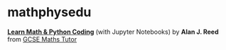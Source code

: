 # mathphysedu
<b><u>Learn Math & Python Coding</u></b> (with Jupyter Notebooks)
by <b>Alan J. Reed</b> from <a href="http://www.gcsemathstutor.com/">GCSE Maths Tutor
